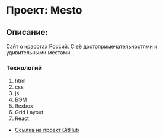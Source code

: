# Проект: Mesto

## Описание:
Сайт о красотах Россий. С её достопримечательностями и удивительными местами. 

### Технологий
1. html
2. css
3. js
4. БЭМ
5. flexbox
6. Grid Layout
7. React

* [Ссылка на проект GitHub](https://alekseipronin313.github.io/mesto-react/)